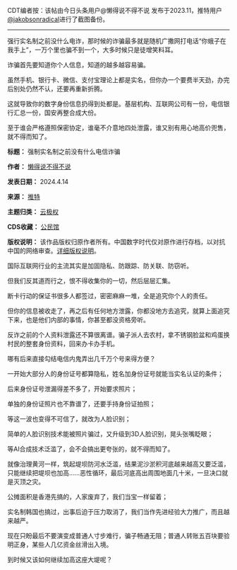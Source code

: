 CDT编者按：该帖由今日头条用户@懒得说不得不说 发布于2023.11，推特用户[@jakobsonradical](https://x.com/jakobsonradical/status/1778931095796592821)进行了截图备份。




---


强行实名制之前没什么电诈，那时候的诈骗最多就是随机广撒网打电话“你蛾子在我手上”，一万个里也骗不到一个，大多时候只是徒增笑料耳。 


诈骗首先要知道你个人信息，知道的越多越容易骗。 


虽然手机、银行卡、微信、支付宝理论上都是实名，但你办一个要费半天劲，办完后别处仍然不认，还要再重新折腾。 


这就导致你的数字身份信息扔得到处都是。基层机构、互联网公司有一份，电信银行汇总一份，国安再整合成大份。 


至于谁会严格遵照保密协定，谁毫不介意地四处泄露，谁又别有用心地高价兜售，就不得而知了。 




**标题：** 强制实名制之前没有什么电信诈骗  

**作者：** [懒得说不得不说](https://chinadigitaltimes.net/space/懒得说不得不说)  

**发表日期：** 2024.4.14  

**来源：** [推特](https://x.com/jakobsonradical/status/1778931095796592821)  

**主题归类：** [云极权](https://chinadigitaltimes.net/space/云极权)  

**CDS收藏：** [公民馆](https://chinadigitaltimes.net/space/%E5%85%AC%E6%B0%91%E9%A6%86)  

**版权说明：** 该作品版权归原作者所有。中国数字时代仅对原作进行存档，以对抗中国的网络审查。[详细版权说明](https://chinadigitaltimes.net/chinese/copyright)。


国际互联网行业的主流其实是加固隐私、防跟踪、防关联、防窃听。 


但我们反其道而行之，恨不得收集你的一切，然后层层汇集。 


断卡行动的保证书很多人都签过，密密麻麻一堆，全是追究你个人的责任。 


但你的信息被收走了，再之后有任何地方泄露，你都没地方去追究，就算上面追究下来，也是他们内部的事情，你甚至都没资格旁听。 


反诈之前的个人资料泄露还不算很离谱。骗子派人去农村，拿不锈钢脸盆和鸡蛋换村民的整套身份资料，回来办卡办手机。 


哪有后来直接勾结电信内鬼弄出几千万个号来得方便？ 


一开始大部分人的身份证号都算隐私，姓名加身份证号就能当实名认证的条件； 


后来身份证号泄漏得差不多了，开始要求照片； 


单独的身份证照片也不靠谱了，还要手持身份证拍照； 


等这一波也变得不可信了，就改为人脸识别； 


简单的人脸识别技术能被照片骗过，又升级到3D人脸识别，晃头张嘴眨眼； 


等AI合成技术泛滥了，会不会搞出更夸张的，就不得而知了。 


就像治理黄河一样，筑起堤坝防河水泛滥，结果泥沙淤积河底越来越高又要泛滥，只能继续把堤坝也加高……恶性循环，最后河底高出周围地面几十米，一旦决口就是灭顶之灾。 


公摊面积是香港先搞的，人家废弃了，我们当宝一样留着； 


实名制韩国也搞过，出事后迫于压力取消了，我们当作先进经验大力推广，而且越来越严。 


现在只盼最后不要演变成普通人寸步难行，骗子畅通无阻；普通人转账五百块要验明正身，某些人几亿资金丝滑出入境。 


到时候又该如何继续加高这座大堤呢？

